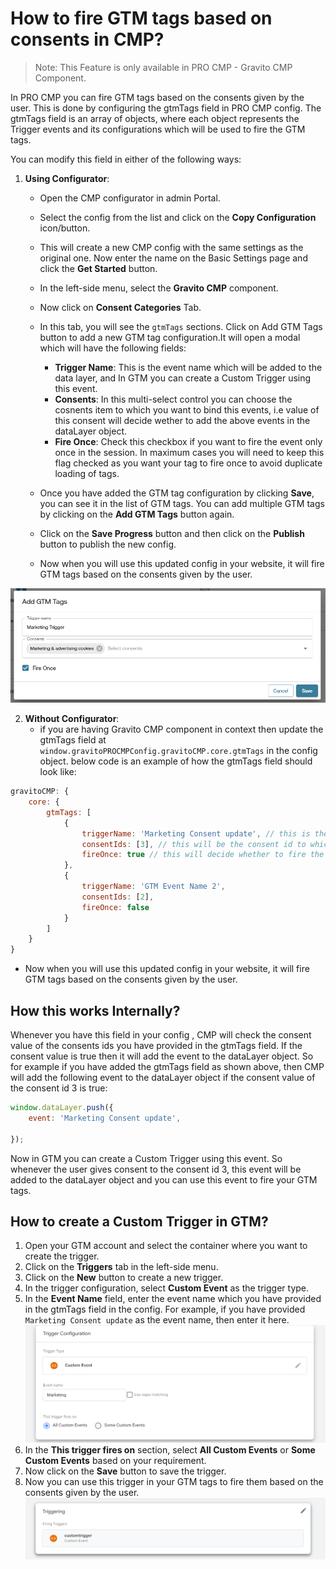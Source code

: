 # How to fire GTM tags based on consents in CMP?

>Note: This Feature is only available in PRO CMP - Gravito CMP Component.

In PRO CMP you can fire GTM tags based on the consents given by the user. This is done by configuring  the gtmTags field in PRO CMP config. The gtmTags field is an array of objects, where each object represents the Trigger events and its configurations which will be used to fire the GTM tags.

You can modify this field in either of the following ways:

1.  **Using Configurator**:  
    -   Open the CMP configurator in admin Portal.  
    -   Select the config from the list and click on the **Copy Configuration** icon/button.  
    -   This will create a new CMP config with the same settings as the original one. Now enter the name on the Basic Settings page and click the **Get Started** button.  
    -   In the left-side menu, select the **Gravito CMP** component.  
    -   Now click on **Consent Categories** Tab.  
    -   In this tab, you will see the `gtmTags` sections. Click on Add GTM Tags button to add a new GTM tag configuration.It will open a modal which will have the following fields:  
        - **Trigger Name**: This is the event name which will be added to the data layer, and In GTM you can create a Custom Trigger using this event.  
        - **Consents**: In this multi-select control you can choose the cosnents item to which you want to bind this events, i.e value of this consent will decide wether to add the above events in the dataLayer object.
        - **Fire Once**: Check this checkbox if you want to fire the event only once in the session. In maximum cases you will need to keep this flag checked as you want your tag to fire once to avoid duplicate loading of tags.
        
    -   Once you have added the GTM tag configuration by clicking **Save**, you can see it in the list of GTM tags. You can add multiple GTM tags by clicking on the **Add GTM Tags** button again.
    - Click on the **Save Progress** button and then click on the **Publish** button to publish the new config.  
    -   Now when you will use this updated config in your website, it will fire GTM tags based on the consents given by the user.

   ![](../img/gtmTags.png)


2.  **Without Configurator**:
    -   if you are having Gravito CMP component in context then update the gtmTags field at `window.gravitoPROCMPConfig.gravitoCMP.core.gtmTags` in the config object.
    below code is an example of how the gtmTags field should look like:
```javascript
gravitoCMP: {
    core: {
        gtmTags: [
            {
                triggerName: 'Marketing Consent update', // this is the event name which will be added to the data layer
                consentIds: [3], // this will be the consent id to which this event will be binded
                fireOnce: true // this will decide whether to fire the event only once in the session or not
            },
            {
                triggerName: 'GTM Event Name 2',
                consentIds: [2],
                fireOnce: false
            }
        ]
    }
}
```
- Now when you will use this updated config in your website, it will fire GTM tags based on the consents given by the user.

   



## How this works Internally?

Whenever you have this field in your config , CMP will check the consent value of the consents ids you have provided in the gtmTags field. If the consent value is true then it will add the event to the dataLayer object. So for example if you have added the gtmTags field as shown above, then CMP will add the following event to the dataLayer object if the consent value of the consent id 3 is true:
```javascript
window.dataLayer.push({
    event: 'Marketing Consent update',

});
```
Now in GTM you can create a Custom Trigger using this event. So whenever the user gives consent to the consent id 3, this event will be added to the dataLayer object and you can use this event to fire your GTM tags.

## How to create a Custom Trigger in GTM?
1.  Open your GTM account and select the container where you want to create the trigger.
2.  Click on the **Triggers** tab in the left-side menu.
3.  Click on the **New** button to create a new trigger.
4.  In the trigger configuration, select **Custom Event** as the trigger type.
5.  In the **Event Name** field, enter the event name which you have provided in the gtmTags field in the config. For example, if you have provided `Marketing Consent update` as the event name, then enter it here.
![](../img/gtmTagsTrigger.png)
6.  In the **This trigger fires on** section, select **All Custom Events** or **Some Custom Events** based on your requirement.
7. Now click on the **Save** button to save the trigger.
8.  Now you can use this trigger in your GTM tags to fire them based on the consents given by the user.
![](../img/gtmTagsAddTrigger.PNG)


